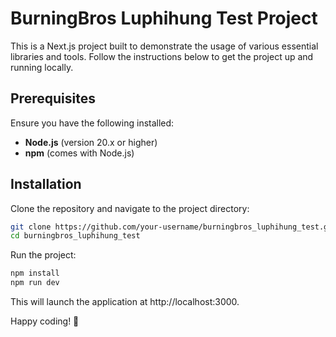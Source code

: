 # BurningBros Luphihung Test Project

This is a Next.js project built to demonstrate the usage of various essential libraries and tools. Follow the instructions below to get the project up and running locally.

## Prerequisites

Ensure you have the following installed:

- **Node.js** (version 20.x or higher)
- **npm** (comes with Node.js)

## Installation

Clone the repository and navigate to the project directory:

```bash
git clone https://github.com/your-username/burningbros_luphihung_test.git
cd burningbros_luphihung_test
```

Run the project:

```bash
npm install
npm run dev
```

This will launch the application at http://localhost:3000.

Happy coding! 🚀
